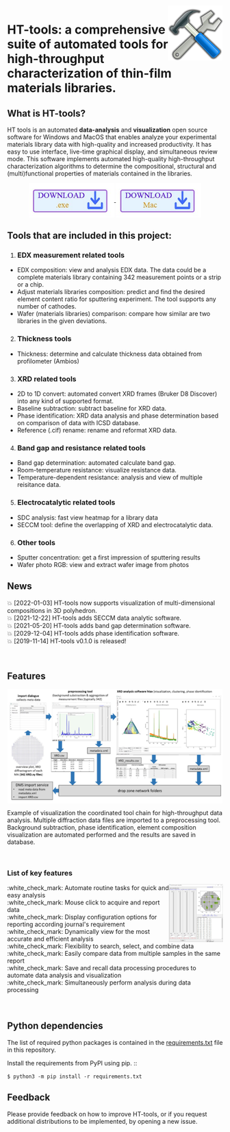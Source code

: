 <img align = "right" src = "/assets/logo.png">

# HT-tools: a comprehensive suite of automated tools for high-throughput characterization of thin-film materials libraries.


## What is HT-tools?
HT tools is an automated **data-analysis** and **visualization** open source software for Windows and MacOS that enables analyze your experimental materials library data with high-quality and increased productivity. It has easy to use interface, live-time graphical display, and simultaneous review mode. This software implements automated high-quality high-throughput characterization algorithms to determine the compositional, structural and (multi)functional properties of materials contained in the libraries.

<p align="center">
    <a href="https://ruhr-uni-bochum.sciebo.de/s/es3rYvyqqGUOcxY" target="_blank">
        <img align="center" width = "200" alt="download" src="/assets/downloadx86.jpg"/>
    </a>
    <a href="https://ruhr-uni-bochum.sciebo.de/s/GTsbZn7JkGwIz2J" target="_blank">
        <img align="center" width = "200" alt="download" src="/assets/downloadmac.jpg"/>
    </a>
</p>

## Tools that are included in this project:
1. ### EDX measurement related tools
  - EDX composition: view and analysis EDX data. The data could be a complete materials library containing 342 measurement points or a strip or a chip.
  - Adjust materials libraries composition: predict and find the desired element content ratio for sputtering experiment. The tool supports any number of cathodes.
  - Wafer (materials libraries) comparison: compare how similar are two libraries in the given deviations.
2. ### Thickness tools
  - Thickness: determine and calculate thickness data obtained from profilometer (Ambios)
3. ### XRD related tools
  - 2D to 1D convert: automated convert XRD frames (Bruker D8 Discover) into any kind of supported format.
  - Baseline subtraction: subtract baseline for XRD data.
  - Phase identification: XRD data analysis and phase determination based on comparison of data with ICSD database.
  - Reference (.cif) rename: rename and reformat XRD data.
4. ### Band gap and resistance related tools
  - Band gap determination: automated calculate band gap.
  - Room-temperature resistance: visualize resistance data.
  - Temperature-dependent resistance: analysis and view of multiple reisitance data.
5. ### Electrocatalytic related tools
  - SDC analysis: fast view heatmap for a library data
  - SECCM tool: define the overlapping of XRD and electrocatalytic data.
6. ### Other tools
  - Sputter concentration: get a first impression of sputtering results
  - Wafer photo RGB: view and extract wafer image from photos

## News
:boom: [2022-01-03] HT-tools now supports visualization of multi-dimensional compositions in 3D polyhedron. <br/>
:boom: [2021-12-22] HT-tools adds SECCM data analytic software. <br/>
:boom: [2021-05-20] HT-tools adds band gap determination software. <br/>
:boom: [2029-12-04] HT-tools adds phase identification software. <br/>
:boom: [2019-11-14] HT-tools v0.1.0 is released!

<br/>

## Features

<div align = "center">
  <img align = "center" width = "1000" src = "/assets/image1.jpg">
<p align = "left">Example of visualization the coordinated tool chain for high-throughput data analysis. Multiple diffraction data files are imported to a
preprocessing tool. Background subtraction, phase identification, element composition visualization are automated performed and the results are saved in database.</p> 
</div><br>

### List of key features

<div>
   <img width = "25%" align = "right" src = "/assets/image2.jpg">
<div aling = "left">
  :white_check_mark: Automate routine tasks for quick and easy analysis<br/>
  :white_check_mark: Mouse click to acquire and report data<br/>
  :white_check_mark: Display configuration options for reporting according journal's requirement<br/>
  :white_check_mark: Dynamically view for the most accurate and efficient analysis<br/>
  :white_check_mark: Flexibility to search, select, and combine data<br/>
  :white_check_mark: Easily compare data from multiple samples in the same report<br/>
  :white_check_mark: Save and recall data processing procedures to automate data analysis and visualization<br/>
  :white_check_mark: Simultaneously perform analysis during data processing<br/>
</div>
    <br>
</div>
<br/>

 

## Python dependencies

The list of required python packages is contained in the [requirements.txt](requirements.txt) file in this repository. 

Install the requirements from PyPI using pip.
::

    $ python3 -m pip install -r requirements.txt

## Feedback
Please provide feedback on how to improve HT-tools, or if you request additional distributions to be implemented, by opening a new issue.
